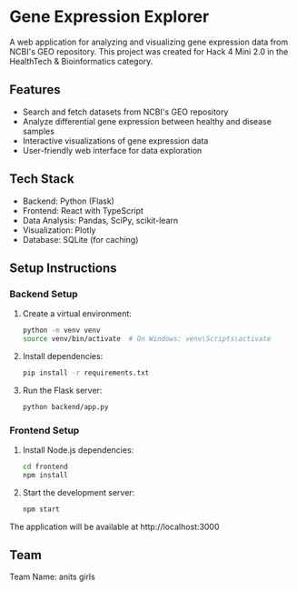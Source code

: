 # Gene Expression Explorer

A web application for analyzing and visualizing gene expression data from NCBI's GEO repository. This project was created for Hack 4 Mini 2.0 in the HealthTech & Bioinformatics category.

## Features

- Search and fetch datasets from NCBI's GEO repository
- Analyze differential gene expression between healthy and disease samples
- Interactive visualizations of gene expression data
- User-friendly web interface for data exploration

## Tech Stack

- Backend: Python (Flask)
- Frontend: React with TypeScript
- Data Analysis: Pandas, SciPy, scikit-learn
- Visualization: Plotly
- Database: SQLite (for caching)

## Setup Instructions

### Backend Setup

1. Create a virtual environment:
   ```bash
   python -m venv venv
   source venv/bin/activate  # On Windows: venv\Scripts\activate
   ```

2. Install dependencies:
   ```bash
   pip install -r requirements.txt
   ```

3. Run the Flask server:
   ```bash
   python backend/app.py
   ```

### Frontend Setup

1. Install Node.js dependencies:
   ```bash
   cd frontend
   npm install
   ```

2. Start the development server:
   ```bash
   npm start
   ```

The application will be available at http://localhost:3000

## Team

Team Name: anits girls 